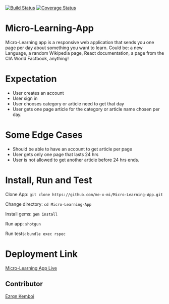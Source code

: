 [![Build Status](https://travis-ci.org/me-x-mi/Micro-Learning-App.svg?branch=master)](https://travis-ci.org/me-x-mi/Micro-Learning-App)
[![Coverage Status](https://coveralls.io/repos/github/me-x-mi/Micro-Learning-App/badge.svg?branch=master)](https://coveralls.io/github/me-x-mi/Micro-Learning-App?branch=master)
# Micro-Learning-App
Micro-Learning app is a responsive web application that sends you one page per day about something you want to learn. Could be: a new Language, a random Wikipedia page, React documentation, a page from the CIA World Factbook, anything!

# Expectation

- User creates an account
- User sign in
- User chooses category or article need to get that day
- User gets one page article for the category or article name chosen  per day. 

# Some Edge Cases

- Should be able to have an account to get article per page
- User gets only one page that lasts 24 hrs
- User is not allowed to get another article before 24 hrs ends. 

# Install, Run and Test

Clone App: `git clone https://github.com/me-x-mi/Micro-Learning-App.git`

Change directory: `cd Micro-Learning-App`

Install gems: `gem install`

Run app: `shotgun`

Run tests: `bundle exec rspec`


# Deployment Link

[Micro-Learning App Live]()

## Contributor
[Ezrqn Kemboi](https://github.com/me-x-mi)
